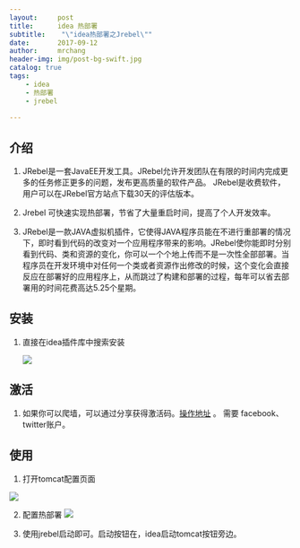 ```yaml
---
layout:     post
title:      idea 热部署
subtitle:    "\"idea热部署之Jrebel\""
date:       2017-09-12
author:     mrchang
header-img: img/post-bg-swift.jpg
catalog: true
tags:
    - idea
    - 热部署
    - jrebel
   
---
```


## 介绍
1. JRebel是一套JavaEE开发工具。JRebel允许开发团队在有限的时间内完成更多的任务修正更多的问题，发布更高质量的软件产品。 JRebel是收费软件，用户可以在JRebel官方站点下载30天的评估版本。

2. Jrebel 可快速实现热部署，节省了大量重启时间，提高了个人开发效率。

3. JRebel是一款JAVA虚拟机插件，它使得JAVA程序员能在不进行重部署的情况下，即时看到代码的改变对一个应用程序带来的影响。JRebel使你能即时分别看到代码、类和资源的变化，你可以一个个地上传而不是一次性全部部署。当程序员在开发环境中对任何一个类或者资源作出修改的时候，这个变化会直接反应在部署好的应用程序上，从而跳过了构建和部署的过程，每年可以省去部署用的时间花费高达5.25个星期。

## 安装

1. 直接在idea插件库中搜索安装

    ![](http://cdn-blog.jetbrains.org.cn/17-9-12/35455098.jpg)

## 激活

1. 如果你可以爬墙，可以通过分享获得激活码。[操作地址](https://my.jrebel.com/) 。 需要 facebook、twitter账户。

## 使用

1. 打开tomcat配置页面

  ![](http://cdn-blog.jetbrains.org.cn/17-9-12/2001629.jpg)
  
2. 配置热部署
   ![](http://cdn-blog.jetbrains.org.cn/17-9-12/70990844.jpg)

3. 使用jrebel启动即可。启动按钮在，idea启动tomcat按钮旁边。

